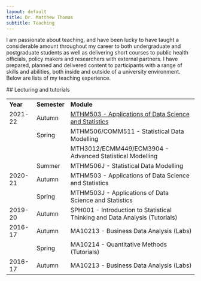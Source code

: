 ```yaml
---
layout: default
title: Dr. Matthew Thomas
subtitle: Teaching
---
```


I am passionate about teaching, and have been lucky to have taught a considerable amount throughout my career to both undergraduate and postgraduate students as well as delivering short courses to public health officials, policy makers and researchers with external partners. I have prepared, planned and delivered content to participants with a range of skills and abilities, both inside and outside of a university environment. Below are lists of my teaching experience. 

## Lecturing and tutorials


 <table>
  <tr>
    <th style="text-align:left;">Year</th>
    <th style="text-align:left;">Semester</th> 
    <th style="text-align:left;">Module</th>
  </tr>
  <tr>
    <td style="text-align:left;">2021-22</td>
    <td style="text-align:left;">Autumn</td> 
    <td style="text-align:left;"><a href = "https://intranet.exeter.ac.uk/emps/studentinfo/subjects/mathematics/modules/2021/index.php/?moduleCode=MTHM503">MTHM503 - Applications of Data Science and Statistics</a></td>
  </tr>
  <tr>
    <td style="text-align:left;"></td>
    <td style="text-align:left;">Spring</td> 
    <td style="text-align:left;">MTHM506/COMM511 - Statistical Data Modelling</td>
  </tr>
  <tr>
    <td style="text-align:left;"></td>
    <td style="text-align:left;"></td> 
    <td style="text-align:left;">MTH3012/ECMM449/ECM3904 - Advanced Statistical Modelling </td>
  </tr>
  <tr>
    <td style="text-align:left;"></td>
    <td style="text-align:left;">Summer</td> 
    <td style="text-align:left;">MTHM506J - Statistical Data Modelling</td>
  </tr>
  <tr>
    <td style="text-align:left;">2020-21</td>
    <td style="text-align:left;">Autumn</td> 
    <td style="text-align:left;">MTHM503 - Applications of Data Science and Statistics </td>
  </tr>
  <tr>
    <td style="text-align:left;"></td>
    <td style="text-align:left;">Spring</td> 
    <td style="text-align:left;">MTHM503J - Applications of Data Science and Statistics </td>
  </tr>
  <tr>
    <td style="text-align:left;">2019-20</td>
    <td style="text-align:left;">Autumn</td> 
    <td style="text-align:left;">SPH001 - Introduction to Statistical Thinking and Data Analysis (Tutorials) </td>
  </tr>
  <tr>
    <td style="text-align:left;">2016-17</td>
    <td style="text-align:left;">Autumn</td> 
    <td style="text-align:left;">MA10213 - Business Data Analysis (Labs) </td>
  </tr>
  <tr>
    <td style="text-align:left;"></td>
    <td style="text-align:left;">Spring</td> 
    <td style="text-align:left;">MA10214 - Quantitative Methods (Tutorials) </td>
  </tr>
  <tr>
    <td style="text-align:left;">2016-17</td>
    <td style="text-align:left;">Autumn</td> 
    <td style="text-align:left;">MA10213 - Business Data Analysis (Labs) </td>
  </tr>
</table>





